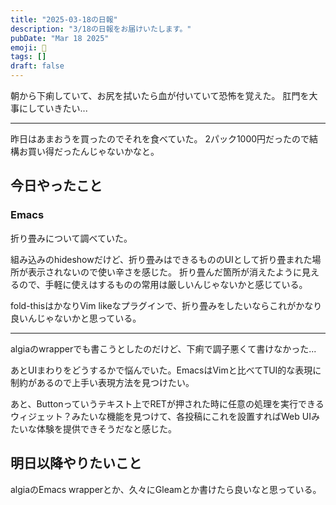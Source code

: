 ```yaml
---
title: "2025-03-18の日報"
description: "3/18の日報をお届けいたします。"
pubDate: "Mar 18 2025"
emoji: 🦊
tags: []
draft: false
---
```


朝から下痢していて、お尻を拭いたら血が付いていて恐怖を覚えた。
肛門を大事にしていきたい...

---

昨日はあまおうを買ったのでそれを食べていた。
2パック1000円だったので結構お買い得だったんじゃないかなと。

## 今日やったこと

### Emacs

折り畳みについて調べていた。

組み込みのhideshowだけど、折り畳みはできるもののUIとして折り畳まれた場所が表示されないので使い辛さを感じた。
折り畳んだ箇所が消えたように見えるので、手軽に使えはするものの常用は厳しいんじゃないかと感じている。

fold-thisはかなりVim
likeなプラグインで、折り畳みをしたいならこれがかなり良いんじゃないかと思っている。

---

algiaのwrapperでも書こうとしたのだけど、下痢で調子悪くて書けなかった...

あとUIまわりをどうするかで悩んでいた。EmacsはVimと比べてTUI的な表現に制約があるので上手い表現方法を見つけたい。

あと、Buttonっていうテキスト上でRETが押された時に任意の処理を実行できるウィジェット？みたいな機能を見つけて、各投稿にこれを設置すればWeb
UIみたいな体験を提供できそうだなと感じた。

## 明日以降やりたいこと

algiaのEmacs wrapperとか、久々にGleamとか書けたら良いなと思っている。
